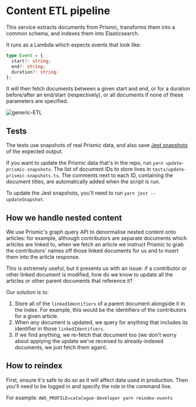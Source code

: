 # Content ETL pipeline

This service extracts documents from Prismic, transforms them into a common schema, and indexes them into Elasticsearch.

It runs as a Lambda which expects events that look like:

```typescript
type Event = {
  start?: string;
  end?: string;
  duration?: string;
};
```

It will then fetch documents between a given start and end, or for a duration before/after an end/start (respectively), or all documents if none of these parameters are specified.

![generic-ETL](https://github.com/user-attachments/assets/ed1f6fd7-4111-4829-9f51-802fc77b742f)

## Tests

The tests use snapshots of real Prismic data, and also save [Jest snapshots](https://jestjs.io/docs/snapshot-testing) of the expected output.

If you want to update the Prismic data that's in the repo, run _`yarn update-prismic-snapshots`_. The list of document IDs to store lives in `tests/update-prismic-snapshots.ts`. The comments next to each ID, containing the document titles, are automatically added when the script is run.

To update the Jest snapshots, you'll need to run `yarn jest --updateSnapshot`.

## How we handle nested content

We use Prismic's graph query API to denormalise nested content onto articles: for example, although contributors are separate documents which articles are linked to, when we fetch an article we instruct Prismic to grab the contributors' names off those linked documents for us and to insert them into the article response.

This is extremely useful, but it presents us with an issue: if a contributor or other linked document is modified, how do we know to update all the articles or other parent documents that reference it?

Our solution is to:

1. Store all of the `linkedIdentifiers` of a parent document alongside it in the index. For example, this would be the identifiers of the contributors for a given article.
2. When _any_ document is updated, we query for anything that includes its identifier in those `linkedIdentifiers`.
3. If we find anything, we re-fetch that document too (we don't worry about applying the update we've received to already-indexed documents, we just fetch them again).

## How to reindex

First, ensure it's safe to do so as it will affect data used in production. Then you'll need to be logged in and specify the role in the command line.

For example:
`AWS_PROFILE=catalogue-developer yarn reindex-events`
